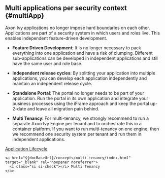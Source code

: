 ## Multi applications per security context {#multiApp}

Axon Ivy applications no longer impose hard boundaries on each other. Applications are part of a security system in which users and roles live. This enables independent feature-driven development.

- __Feature Driven Development__: It is no longer necessary to pack everything into one application and have a risk of clumping. Different sub-applications can be developed in independent applications and still have the same user and role base.

- __Independent release cycles__: By splitting your application into multiple applications, you can develop each application independently and maintain an independent release cycle.

- __Standalone Portal__: The portal no longer needs to be part of your application. Run the portal in its own application and integrate your business processes using the iFrame approach and keep the portal up-2-date and leave all migration pain 
behind.

- __Multi Tenancy__: For multi-tenancy, we strongly recommend to run a separate Axon Ivy Engine per tenant and to orchestrate this in a container platform. If you want to run multi-tenancy on one engine, then we recommend one security system per tenant and run them in independent applications.


<div class="short-links">
	<a href="${docBaseUrl}/concepts/application-lifecycle/index.html" target="_blank" rel="noopener noreferrer">
	  <i class="si si-check"></i> Application Lifecycle
	</a>

	<a href="${docBaseUrl}/concepts/multi-tenancy/index.html" target="_blank" rel="noopener noreferrer">
	  <i class="si si-check"></i> Multi Tenancy
	</a>
</div>

